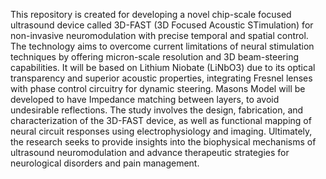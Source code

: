 This repository is created for developing a novel chip-scale focused ultrasound device called 3D-FAST (3D Focused Acoustic STimulation) for non-invasive neuromodulation with precise temporal and spatial control. 
The technology aims to overcome current limitations of neural stimulation techniques by offering micron-scale resolution and 3D beam-steering capabilities. 
It will be based on Lithium Niobate (LiNbO3) due to its optical transparency and superior acoustic properties, integrating Fresnel lenses with phase control circuitry for dynamic steering.
Masons Model will be developed to have Impedance matching between layers, to avoid undesirable reflections.
The study involves the design, fabrication, and characterization of the 3D-FAST device, as well as functional mapping of neural circuit responses using electrophysiology and imaging. 
Ultimately, the research seeks to provide insights into the biophysical mechanisms of ultrasound neuromodulation and advance therapeutic strategies for neurological disorders and pain management.
